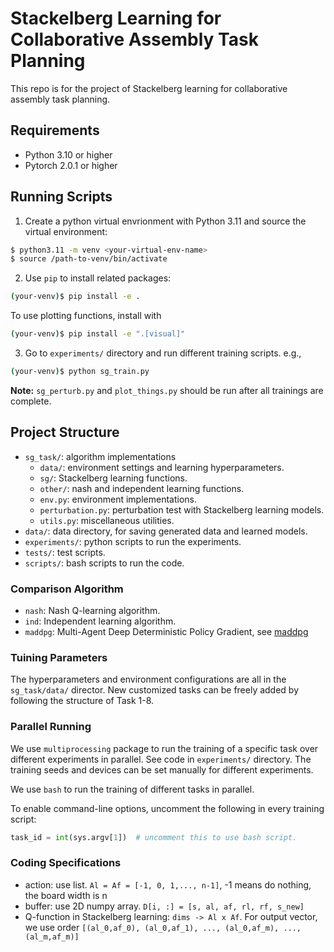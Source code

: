 # Stackelberg Learning for Collaborative Assembly Task Planning
This repo is for the project of Stackelberg learning for collaborative assembly task planning.


## Requirements
- Python 3.10 or higher
- Pytorch 2.0.1 or higher


## Running Scripts
1. Create a python virtual envrionment with Python 3.11 and source the virtual environment: 
```bash
$ python3.11 -m venv <your-virtual-env-name>
$ source /path-to-venv/bin/activate
```
2. Use `pip` to install related packages:
```bash
(your-venv)$ pip install -e .
```
To use plotting functions, install with 
```bash
(your-venv)$ pip install -e ".[visual]"
```
3. Go to `experiments/` directory and run different training scripts. e.g.,
```bash
(your-venv)$ python sg_train.py
```
**Note:** `sg_perturb.py` and `plot_things.py` should be run after all trainings are complete.


## Project Structure
- `sg_task/`: algorithm implementations
    - `data/`: environment settings and learning hyperparameters.
    - `sg/`: Stackelberg learning functions.
    - `other/`: nash and independent learning functions.
    - `env.py`: environment implementations.
    - `perturbation.py`: perturbation test with Stackelberg learning models.
    - `utils.py`: miscellaneous utilities.
- `data/`: data directory, for saving generated data and learned models.
- `experiments/`: python scripts to run the experiments.
- `tests/`: test scripts.
- `scripts/`: bash scripts to run the code.


### Comparison Algorithm
- `nash`: Nash Q-learning algorithm.
- `ind`: Independent learning algorithm.
- `maddpg`: Multi-Agent Deep Deterministic Policy Gradient, see [maddpg](https://github.com/openai/maddpg)


### Tuining Parameters
The hyperparameters and environment configurations are all in the `sg_task/data/` director. New customized tasks can be freely added by following the structure of Task 1-8.


### Parallel Running
We use `multiprocessing` package to run the training of a specific task over different experiments in parallel. See code in `experiments/` directory. The training seeds and devices can be set manually for different experiments.

We use `bash` to run the training of different tasks in parallel. 

To enable command-line options, uncomment the following in every training script:
```python
task_id = int(sys.argv[1])  # uncomment this to use bash script.
```

### Coding Specifications
- action: use list. `Al = Af = [-1, 0, 1,..., n-1]`, -1 means do nothing, the board width is n
- buffer: use 2D numpy array. `D[i, :] = [s, al, af, rl, rf, s_new]`
- Q-function in Stackelberg learning: `dims -> Al x Af`. For output vector, we use order `[(al_0,af_0), (al_0,af_1), ..., (al_0,af_m), ..., (al_m,af_m)]`